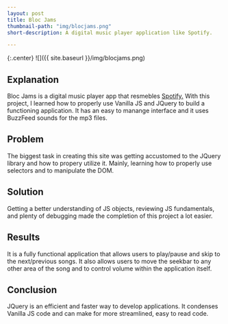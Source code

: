 ```yaml
---
layout: post
title: Bloc Jams
thumbnail-path: "img/blocjams.png"
short-description: A digital music player application like Spotify.

---
```


{:.center}
![]({{ site.baseurl }}/img/blocjams.png)

## Explanation

Bloc Jams is a digital music player app that resmebles <a href="https://www.spotify.com/us/">Spotify.</a> With this project, I learned how to properly use Vanilla JS and JQuery to build a functioning application. It has an easy to manange interface and it uses BuzzFeed sounds for the mp3 files.


## Problem

The biggest task in creating this site was getting accustomed to the JQuery library and how to propery utilize it. Mainly, learning how to properly use selectors and to manipulate the DOM.


## Solution

Getting a better understanding of JS objects, reviewing JS fundamentals, and plenty of debugging made the completion of this project a lot easier. 



## Results

It is a fully functional application that allows users to play/pause and skip to the next/previous songs. It also allows users to move the seekbar to any other area of the song and to control volume within the application itself. 


## Conclusion

JQuery is an efficient and faster way to develop applications. It condenses Vanilla JS code and can make for more streamlined, easy to read code. 

